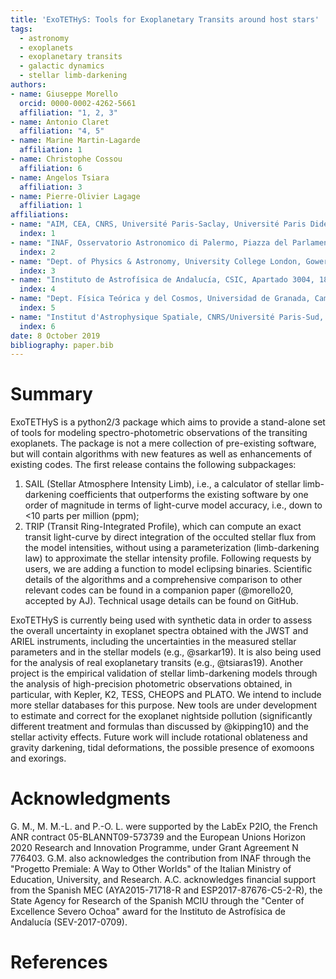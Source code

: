 ```yaml
---
title: 'ExoTETHyS: Tools for Exoplanetary Transits around host stars'
tags:
  - astronomy
  - exoplanets
  - exoplanetary transits
  - galactic dynamics
  - stellar limb-darkening
authors:
- name: Giuseppe Morello
  orcid: 0000-0002-4262-5661
  affiliation: "1, 2, 3"
- name: Antonio Claret
  affiliation: "4, 5"
- name: Marine Martin-Lagarde
  affiliation: 1  
- name: Christophe Cossou
  affiliation: 6  
- name: Angelos Tsiara
  affiliation: 3  
- name: Pierre-Olivier Lagage
  affiliation: 1  
affiliations:
- name: "AIM, CEA, CNRS, Université Paris-Saclay, Université Paris Diderot, Sorbonne Paris Cité, F-91191 Gif-sur-Yvette, France"  
  index: 1  
- name: "INAF, Osservatorio Astronomico di Palermo, Piazza del Parlamento 1, 90134 Palermo, Italy"  
  index: 2  
- name: "Dept. of Physics & Astronomy, University College London, Gower Street, WC1E 6BT London, UK"  
  index: 3  
- name: "Instituto de Astrofísica de Andalucía, CSIC, Apartado 3004, 18080 Granada, Spain"
  index: 4  
- name: "Dept. Física Teórica y del Cosmos, Universidad de Granada, Campus de Fuentenueva s/n, 10871, Granada, Spain"  
  index: 5  
- name: "Institut d'Astrophysique Spatiale, CNRS/Université Paris-Sud, Université Paris-Saclay, bâtiment 121, Université Paris-Sud, 91405, Orsay Cedex, France"
  index: 6
date: 8 October 2019
bibliography: paper.bib
---
```


# Summary

ExoTETHyS is a python2/3 package which aims to provide a stand-alone set of tools for modeling spectro-photometric observations of the transiting exoplanets. The package is not a mere collection of pre-existing software, but will contain algorithms with new features as well as enhancements of existing codes. The first release contains the following subpackages:  
1. SAIL (Stellar Atmosphere Intensity Limb), i.e., a calculator of stellar limb-darkening coefficients that outperforms the existing software by one order of magnitude in terms of light-curve model accuracy, i.e., down to <10 parts per million (ppm);  
2. TRIP (Transit Ring-Integrated Profile), which can compute an exact transit light-curve by direct integration of the occulted stellar flux from the model intensities, without using a parameterization (limb-darkening law) to approximate the stellar intensity profile. Following requests by users, we are adding a function to model eclipsing binaries.
Scientific details of the algorithms and a comprehensive comparison to other relevant codes can be found in a companion paper (@morello20, accepted by AJ). Technical usage details can be found on GitHub.

ExoTETHyS is currently being used with synthetic data in order to assess the overall uncertainty in exoplanet spectra obtained with the JWST and ARIEL instruments, including the uncertainties in the measured stellar parameters and in the stellar models (e.g., @sarkar19). It is also being used for the analysis of real exoplanetary transits (e.g., @tsiaras19). Another project is the empirical validation of stellar limb-darkening models through the analysis of high-precision photometric observations obtained, in particular, with Kepler, K2, TESS, CHEOPS and PLATO. We intend to include more stellar databases for this purpose. New tools are under development to estimate and correct for the exoplanet nightside pollution (significantly different treatment and formulas than discussed by @kipping10) and the stellar activity effects. Future work will include rotational oblateness and gravity darkening, tidal deformations, the possible presence of exomoons and exorings.


# Acknowledgments  
G. M., M. M.-L. and P.-O. L. were supported by the LabEx P2IO, the French ANR contract 05-BLANNT09-573739 and the European Unions Horizon 2020 Research and Innovation Programme, under Grant Agreement N 776403. G.M. also acknowledges the contribution from INAF through the "Progetto Premiale: A Way to Other Worlds" of the Italian Ministry of Education, University, and Research.
A.C. acknowledges financial support from the Spanish MEC (AYA2015-71718-R and ESP2017-87676-C5-2-R), the State Agency for Research of the Spanish MCIU through the "Center of Excellence Severo Ochoa" award for the Instituto de Astrofísica de Andalucía (SEV-2017-0709).

# References
